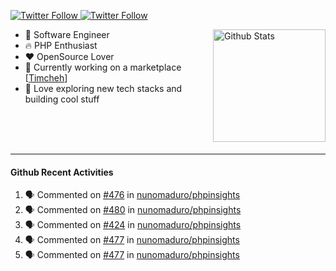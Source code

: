 <p>
  <a href="https://twitter.com/50bhan">
    <img alt="Twitter Follow" src="https://img.shields.io/twitter/follow/50bhan?color=1DA1F2&logo=twitter&style=for-the-badge">
  </a>
  
  <a href="https://www.linkedin.com/in/50bhan">
    <img alt="Twitter Follow" src="https://img.shields.io/badge/LinkedIn-0077B5?style=for-the-badge&logo=linkedin&logoColor=white">
  </a>
</p>

<img alt="Github Stats" src="https://github-readme-stats.vercel.app/api?username=50bhan&show_icons=true" align="right" height="180" />

- 🔭 Software Engineer
- :fire: PHP Enthusiast
- :hearts: OpenSource Lover
- :mega: Currently working on a marketplace [[Timcheh](https://timcheh.com)]
- 🚀 Love exploring new tech stacks and building cool stuff

<br><br><br><hr>

#### Github Recent Activities
<!--START_SECTION:activity-->
1. 🗣 Commented on [#476](https://github.com/nunomaduro/phpinsights/issues/476) in [nunomaduro/phpinsights](https://github.com/nunomaduro/phpinsights)
2. 🗣 Commented on [#480](https://github.com/nunomaduro/phpinsights/issues/480) in [nunomaduro/phpinsights](https://github.com/nunomaduro/phpinsights)
3. 🗣 Commented on [#424](https://github.com/nunomaduro/phpinsights/issues/424) in [nunomaduro/phpinsights](https://github.com/nunomaduro/phpinsights)
4. 🗣 Commented on [#477](https://github.com/nunomaduro/phpinsights/issues/477) in [nunomaduro/phpinsights](https://github.com/nunomaduro/phpinsights)
5. 🗣 Commented on [#477](https://github.com/nunomaduro/phpinsights/issues/477) in [nunomaduro/phpinsights](https://github.com/nunomaduro/phpinsights)
<!--END_SECTION:activity-->
